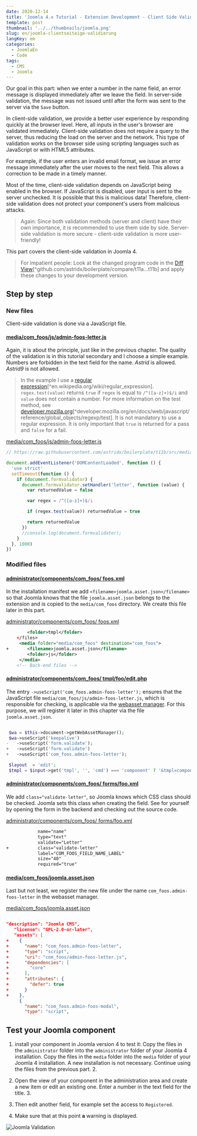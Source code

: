 ```yaml
---
date: 2020-12-14
title: 'Joomla 4.x Tutorial - Extension Development - Client Side Validation'
template: post
thumbnail: '../../thumbnails/joomla.png'
slug: en/joomla-clientseiteige-validierung
langKey: em
categories:
  - JoomlaEn
  - Code
tags:
  - CMS
  - Joomla
---
```


Our goal in this part: when we enter a number in the name field, an error message is displayed immediately after we leave the field. In server-side validation, the message was not issued until after the form was sent to the server via the `Save` button.<!-- \index{validation (client-side)} -->

In client-side validation, we provide a better user experience by responding quickly at the browser level. Here, all inputs in the user's browser are validated immediately. Client-side validation does not require a query to the server, thus reducing the load on the server and the network. This type of validation works on the browser side using scripting languages such as JavaScript or with HTML5 attributes.

For example, if the user enters an invalid email format, we issue an error message immediately after the user moves to the next field. This allows a correction to be made in a timely manner.

Most of the time, client-side validation depends on JavaScript being enabled in the browser. If JavaScript is disabled, user input is sent to the server unchecked. It is possible that this is malicious data! Therefore, client-side validation does not protect your component's users from malicious attacks.

> Again: Since both validation methods (server and client) have their own importance, it is recommended to use them side by side. Server-side validation is more secure - client-side validation is more user-friendly!

This part covers the client-side validation in Joomla 4.

> For impatient people: Look at the changed program code in the [Diff View](https://github.com/astridx/boilerplate/compare/t11a...t11b)[^github.com/astridx/boilerplate/compare/t11a...t11b] and apply these changes to your development version.

## Step by step

### New files

Client-side validation is done via a JavaScript file.

#### [media/com_foos/js/admin-foos-letter.js](https://github.com/astridx/boilerplate/compare/t11a...t11b#diff-68de4c4edca27f9e89ecedeef62c11bb)

Again, it is about the principle, just like in the previous chapter. The quality of the validation is in this tutorial secondary and I choose a simple example. Numbers are forbidden in the text field for the name. _Astrid_ is allowed. _Astrid9_ is not allowed.

> In the example I use a [regular expression](https://en.wikipedia.org/wiki/Regular_expression)[^en.wikipedia.org/wiki/regular_expression]. `regex.test(value)` returns `true` if `regex` is equal to `/^([a-z]+)$/i` and `value` does not contain a number. For more information on the test method, see [developer.mozilla.org](https://developer.mozilla.org/en/docs/Web/JavaScript/Reference/Global_Objects/RegExp/test)[^developer.mozilla.org/en/docs/web/javascript/reference/global_objects/regexp/test]. It is not mandatory to use a regular expression. It is only important that `true` is returned for a pass and `false` for a fail.

[media/com_foos/js/admin-foos-letter.js](https://github.com/astridx/boilerplate/blob/562ceedf45834ae7632a38d701c446da682d49fc/src/media/com_foos/js/admin-foos-letter.js)

```js {numberLines: -2}
// https://raw.githubusercontent.com/astridx/boilerplate/t11b/src/media/com_foos/js/admin-foos-letter.js

document.addEventListener('DOMContentLoaded', function () {
  'use strict'
  setTimeout(function () {
    if (document.formvalidator) {
      document.formvalidator.setHandler('letter', function (value) {
        var returnedValue = false

        var regex = /^([a-z]+)$/i

        if (regex.test(value)) returnedValue = true

        return returnedValue
      })
      //console.log(document.formvalidator);
    }
  }, 1000)
})
```

### Modified files

<!-- prettier-ignore -->
#### [administrator/components/com\_foos/ foos.xml](https://github.com/astridx/boilerplate/blob/b4078c00700f28ba31229246bd941b24fabf8dbb/src/administrator/components/com_foos/foos.xml)

In the installation manifest we add `<filename>joomla.asset.json</filename>` so that Joomla knows that the file `joomla.asset.json` belongs to the extension and is copied to the `media/com_foos` directory. We create this file later in this part.

[administrator/components/com_foos/ foos.xml](https://github.com/astridx/boilerplate/blob/b4078c00700f28ba31229246bd941b24fabf8dbb/src/administrator/components/com_foos/foos.xml)

```xml {diff}
 		<folder>tmpl</folder>
 	</files>
     <media folder="media/com_foos" destination="com_foos">
+		<filename>joomla.asset.json</filename>
 		<folder>js</folder>
     </media>
 	<!-- Back-end files -->

```

<!-- prettier-ignore -->
#### [administrator/components/com\_foos/ tmpl/foo/edit.php](https://github.com/astridx/boilerplate/compare/t11a...t11b#diff-1637778e5f7d1d56dd1751af1970f01b)

The entry `->useScript('com_foos.admin-foos-letter');` ensures that the JavaScript file `media/com_foos/js/admin-foos-letter.js`, which is responsible for checking, is applicable via the [webasset manager](https://docs.joomla.org/J4.x:Web_Assets). For this purpose, we will register it later in this chapter via the file `joomla.asset.json`.

```php {diff}

 $wa = $this->document->getWebAssetManager();
 $wa->useScript('keepalive')
-	->useScript('form.validate');
+	->useScript('form.validate')
+	->useScript('com_foos.admin-foos-letter');

 $layout  = 'edit';
 $tmpl = $input->get('tmpl', '', 'cmd') === 'component' ? '&tmpl=component' : '';

```

<!-- prettier-ignore -->
#### [administrator/components/com\_foos/ forms/foo.xml](https://github.com/astridx/boilerplate/compare/t11a...t11b#diff-262e27353fbe755d3813ea2df19cd0ed)

We add `class="validate-letter"`, so Joomla knows which CSS class should be checked. Joomla sets this class when creating the field. See for yourself by opening the form in the backend and checking out the source code.

[administrator/components/com_foos/ forms/foo.xml](https://github.com/astridx/boilerplate/blob/baea984ae9f1e1ddb7d9f63b78dad48d2c77c525/src/administrator/components/com_foos/forms/foo.xml)

```xml {diff}
 			name="name"
 			type="text"
 			validate="Letter"
+			class="validate-letter"
 			label="COM_FOOS_FIELD_NAME_LABEL"
 			size="40"
 			required="true"

```

#### [media/com_foos/joomla.asset.json](https://github.com/astridx/boilerplate/compare/t11a...t11b#diff-a0586cff274e553e62750bbea954e91d)

Last but not least, we register the new file under the name `com_foos.admin-foos-letter` in the webasset manager.

[media/com_foos/joomla.asset.json](https://github.com/astridx/boilerplate/blob/baea984ae9f1e1ddb7d9f63b78dad48d2c77c525/src/media/com_foos/joomla.asset.json)

```json {diff}

"description": "Joomla CMS",
   "license": "GPL-2.0-or-later",
   "assets": [
+    {
+      "name": "com_foos.admin-foos-letter",
+      "type": "script",
+      "uri": "com_foos/admin-foos-letter.js",
+      "dependencies": [
+        "core"
+      ],
+      "attributes": {
+        "defer": true
+      }
+    },
     {
       "name": "com_foos.admin-foos-modal",
       "type": "script",

```

## Test your Joomla component

1. install your component in Joomla version 4 to test it: Copy the files in the `administrator` folder into the `administrator` folder of your Joomla 4 installation. Copy the files in the `media` folder into the `media` folder of your Joomla 4 installation. A new installation is not necessary. Continue using the files from the previous part. 2.

2. Open the view of your component in the administration area and create a new item or edit an existing one. Enter a number in the text field for the title. 3.

3. Then edit another field, for example set the access to `Registered`.

4. Make sure that at this point **a** warning is displayed.

![Joomla Validation](/images/j4x14x1.png)

